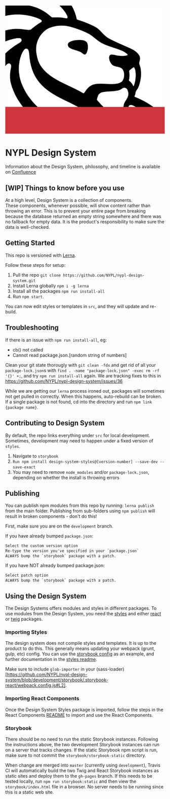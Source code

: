 ![NYPL Logo](./screenshot.png)

# NYPL Design System

Information about the Design System, philosophy, and timeline is available on [Confluence](https://confluence.nypl.org/pages/viewpage.action?spaceKey=DIGTL&title=Design+Systems+Forum)

## [WIP] Things to know before you use

At a high level, Design System is a collection of components.  
These components, whenever possible, will show content rather than throwing an error. This is to prevent your entire page from breaking because the database returned an empty string somewhere and there was no fallback for empty data. It is the product's responsibility to make sure the data is well-checked.

## Getting Started

This repo is versioned with [Lerna](https://github.com/lerna/lerna).

Follow these steps for setup:

1. Pull the repo `git clone https://github.com/NYPL/nypl-design-system.git`
2. Install Lerna globally `npm i -g lerna`
3. Install all the packages `npm run install-all`
4. Run `npm start`.

You can now edit styles or templates in `src`, and they will update and re-build.

## Troubleshooting

If there is an issue with `npm run install-all`, eg:

-   cb() not called
-   Cannot read package.json.[random string of numbers]

Clean your git state thorougly with `git clean -fdx` and get rid of all your `package-lock.json`s with `find . -name "package-lock.json" -exec rm -rf '{}' +;`, and try `npm run install-all` again. We are tracking fixes to this in https://github.com/NYPL/nypl-design-system/issues/36

While we are getting our `lerna` process ironed out, packages will sometimes not get pulled in correctly. When this happens, auto-rebuild can be broken. If a single package is not found, cd into the directory and run `npm link {package name}`.

## Contributing to Design System

By default, the repo links everything under `src` for local development. Sometimes, development may need to happen under a fixed version of `styles`.

1. Navigate to `storybook`
2. `Run npm install design-system-styles@[version-number] --save-dev --save-exact`
3. You may need to remove `node_modules` and/or `package-lock.json`, depending on whether the install is throwing errors

## Publishing

You can publish npm modules from this repo by running:
`lerna publish` from the main folder.
Publishing from sub-folders using `npm publish` will result in broken components - don't do this!

First, make sure you are on the `development` branch.

If you have already bumped `package.json`:

    Select the custom version option
    Re-type the version you've specified in your `package.json`
    ALWAYS bump the `storybook` package with a patch.

If you have NOT already bumped package.json:

    Select patch option
    ALWAYS bump the `storybook` package with a patch.

## Using the Design System

The Design Systems offers modules and styles in different packages. To use modules from the Design System, you need the [styles](https://www.npmjs.com/package/@nypl/design-system-styles) and either [react](https://www.npmjs.com/package/@nypl/design-system-react-components) or [twig](https://www.npmjs.com/package/@nypl/design-system-twig) packages.

### Importing Styles

The design system does not compile styles and templates. It is up to the product to do this. This generally means updating your webpack (grunt, gulp, etc) config. You can use the [storybook config](https://github.com/NYPL/nypl-design-system/blob/development/storybook/.storybook-react/webpack.config.js) as an example, and further documentation in the [styles readme](https://github.com/NYPL/nypl-design-system/blob/development/styles/README.md).

Make sure to include `glob-importer` in your (sass-loader)[https://github.com/NYPL/nypl-design-system/blob/development/storybook/.storybook-react/webpack.config.js#L2].

### Importing React Components

Once the Design System Styles package is imported, follow the steps in the React Components [README](https://github.com/NYPL/nypl-design-system/blob/development/src/react-components/README.md) to import and use the React Components.

### Storybook

There should be no need to run the static Storybook instances. Following the instructions above, the two development Storybook instances can run on a server that tracks changes. If the static Storybook npm script is run, make sure to not commit the `storybook/storybook-static` directory.

When change are merged into `master` (currently using `development`), Travis CI will automatically build the two Twig and React Storybook instances as static sites and deploy them to the `gh-pages` branch. If this needs to be tested locally, run `npm run storybook:static` and then view the `storybook/index.html` file in a browser. No server needs to be running since this is a static web site.
